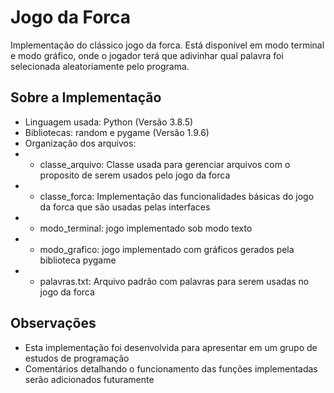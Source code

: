 # Jogo da Forca
Implementação do clássico jogo da forca. Está disponível em modo terminal e modo gráfico,
onde o jogador terá que adivinhar qual palavra foi selecionada aleatoriamente pelo programa.

## Sobre a Implementação
- Linguagem usada: Python (Versão 3.8.5)
- Bibliotecas: random e pygame (Versão 1.9.6)
- Organização dos arquivos:
- - classe_arquivo: Classe usada para gerenciar arquivos com o proposito de 
                    serem usados pelo jogo da forca
- - classe_forca: Implementação das funcionalidades básicas do jogo da forca
                  que são usadas pelas interfaces
- - modo_terminal: jogo implementado sob modo texto
- - modo_grafico: jogo implementado com gráficos gerados pela biblioteca pygame
- - palavras.txt: Arquivo padrão com palavras para serem usadas no jogo da forca

## Observações
- Esta implementação foi desenvolvida para apresentar em um grupo de estudos
  de programação
- Comentários detalhando o funcionamento das funções implementadas serão adicionados futuramente